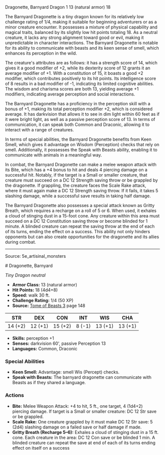 <MonsterName/>Dragonette, Barnyard</MonsterName>
<CreatureType/>Dragon</CreatureType>
<CR/>1</CR>
<AC/>13 (natural armor)</AC>
<HP/>18</HP>
<summary>The Barnyard Dragonette is a tiny dragon known for its relatively low challenge rating of 1/4, making it suitable for beginning adventurers or as a minor creature encounter. It possesses a mixture of physical capability and magical traits, balanced by its slightly low hit points totaling 18. As a neutral creature, it lacks any strong alignment toward good or evil, making it unpredictable in character interactions. The Barnyard Dragonette is notable for its ability to communicate with beasts and its keen sense of smell, which enhances its perception in the wild.</summary>

<detail>

The creature's attributes are as follows: it has a strength score of 14, which gives it a good modifier of +2, while its dexterity score of 12 grants it an average modifier of +1. With a constitution of 15, it boasts a good +2 modifier, which contributes positively to its hit points. Its intelligence score of 8 results in a bad modifier of -1, indicating its limited cognitive abilities. The wisdom and charisma scores are both 13, yielding average +1 modifiers, indicating average perception and social interactions. 

The Barnyard Dragonette has a proficiency in the perception skill with a bonus of +1, making its total perception modifier +2, which is considered average. It has darkvision that allows it to see in dim light within 60 feet as if it were bright light, as well as a passive perception score of 13. In terms of communication, it can speak both Common and Draconic, allowing it to interact with a range of creatures.

In terms of special abilities, the Barnyard Dragonette benefits from Keen Smell, which gives it advantage on Wisdom (Perception) checks that rely on smell. Additionally, it possesses the Speak with Beasts ability, enabling it to communicate with animals in a meaningful way.

In combat, the Barnyard Dragonette can make a melee weapon attack with its Bite, which has a +4 bonus to hit and deals 4 piercing damage on a successful hit. Notably, if the target is a Small or smaller creature, that creature must succeed on a DC 12 Strength saving throw or be grappled by the dragonette. If grappling, the creature faces the Scale Rake attack, where it must again make a DC 12 Strength saving throw. If it fails, it takes 5 slashing damage, while a successful save results in taking half damage.

The Barnyard Dragonette also possesses a special attack known as Gritty Breath, which requires a recharge on a roll of 5 or 6. When used, it exhales a cloud of stinging dust in a 15-foot cone. Any creature within this area must succeed on a DC 12 Constitution saving throw or become blinded for 1 minute. A blinded creature can repeat the saving throw at the end of each of its turns, ending the effect on a success. This ability not only hinders opponents but can also create opportunities for the dragonette and its allies during combat.</detail>



---

Source: 5e_artisinal_monsters

<statblock>
# Dragonette, Barnyard

*Tiny* *Dragon* *neutral*

- **Armor Class:** 13 (natural armor)
- **Hit Points:** 18 (4d4+8)
- **Speed:** walk 30 ft.
- **Challenge Rating:** 1/4 (50 XP)
- **Source:** [Tome of Beasts 3](https://koboldpress.com/kpstore/product/tome-of-beasts-3-for-5th-edition/) page 148

| STR | DEX | CON | INT | WIS | CHA |
| --- | --- | --- | --- | --- | --- |
| 14 (+2) | 12 (+1) | 15 (+2) | 8 (-1) | 13 (+1) | 13 (+1) |

- **Skills:** perception +1
- **Senses:** darkvision 60', passive Perception 13
- **Languages:** Common, Draconic

### Special Abilities

- **Keen Smell:** Advantage: smell Wis (Percept) checks.
- **Speak with Beasts:** The barnyard dragonette can communicate with Beasts as if they shared a language.

### Actions

- **Bite:** Melee Weapon Attack: +4 to hit, 5 ft., one target, 4 (1d4+2) piercing damage. If target is a Small or smaller creature: DC 12 Str save or be grappled.
- **Scale Rake:** One creature grappled by it must make DC 12 Str save: 5 (2d4) slashing damage on a failed save or half damage if made.
- **Gritty Breath (Recharge 5–6):** Exhales a cloud of stinging dust in a 15 ft. cone. Each creature in the area: DC 12 Con save or be blinded 1 min. A blinded creature can repeat the save at end of each of its turns ending effect on itself on a success


</statblock>


